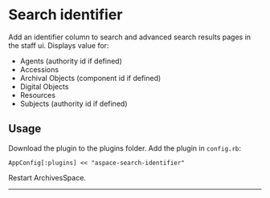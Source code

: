 Search identifier
=================

Add an identifier column to search and advanced search results pages in the staff ui. Displays value for:

- Agents (authority id if defined)
- Accessions
- Archival Objects (component id if defined)
- Digital Objects
- Resources
- Subjects (authority id if defined)

Usage
-----

Download the plugin to the plugins folder. Add the plugin in `config.rb`:

```
AppConfig[:plugins] << "aspace-search-identifier"
```

Restart ArchivesSpace.

---
